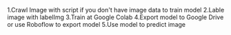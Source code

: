 1.Crawl Image with script if you don't have image data to train model
2.Lable image with labelImg
3.Train at Google Colab
4.Export model to Google Drive or use Roboflow to export model
5.Use model to predict image
